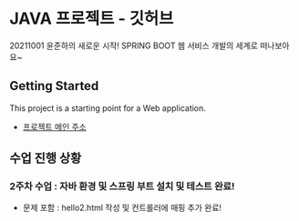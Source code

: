 # JAVA 프로젝트 - 깃허브

20211001 윤준하의 새로운 시작! SPRING BOOT 웹 서비스 개발의 세계로 떠나보아요~

## Getting Started

This project is a starting point for a Web application.

- [프로젝트 메인 주소](https://github.com/YJlang/JAVAWEB2)

## 수업 진행 상황

### 2주차 수업 :  자바 환경 및 스프링 부트 설치 및 테스트 완료!
- 문제 포함 : hello2.html 작성 및  컨트롤러에 매핑 추가 완료!